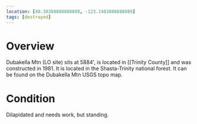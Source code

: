 ```yaml
---
location: [40.38388888888889, -123.1463888888889]
tags: [destroyed]
---
```


# Overview

Dubakella Mtn (LO site) sits at 5884', is located in [[Trinity County]] and was constructed in 1981. It is located in the Shasta-Trinity national forest. It can be found on the Dubakella Mtn USGS topo map.

# Condition

Dilapidated and needs work, but standing.